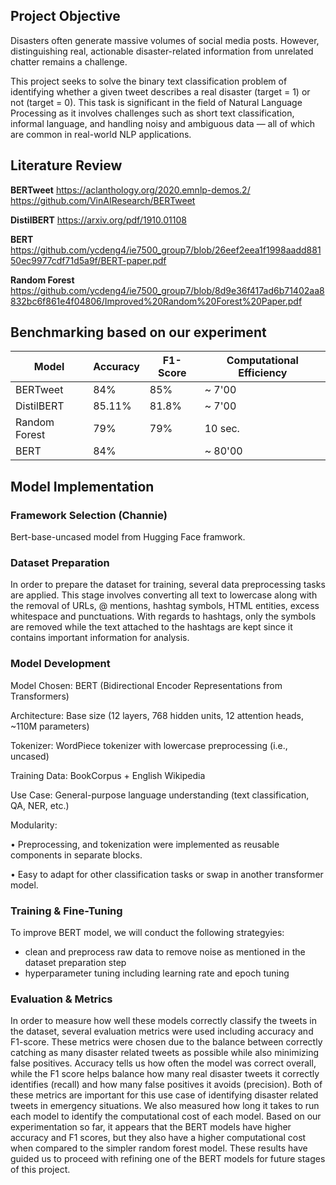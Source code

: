 ## Project Objective
Disasters often generate massive volumes of social media posts. However, distinguishing real, actionable disaster-related information from unrelated chatter remains a challenge.

This project seeks to solve the binary text classification problem of identifying whether a given tweet describes a real disaster (target = 1) or not (target = 0). This task is significant in the field of Natural Language Processing as it involves challenges such as short text classification, informal language, and handling noisy and ambiguous data — all of which are common in real-world NLP applications.


## Literature Review
**BERTweet** 
https://aclanthology.org/2020.emnlp-demos.2/
https://github.com/VinAIResearch/BERTweet

**DistilBERT**
https://arxiv.org/pdf/1910.01108

**BERT**
https://github.com/ycdeng4/ie7500_group7/blob/26eef2eea1f1998aadd88150ec9977cdf71d5a9f/BERT-paper.pdf

**Random Forest**
https://github.com/ycdeng4/ie7500_group7/blob/8d9e36f417ad6b71402aa8832bc6f861e4f04806/Improved%20Random%20Forest%20Paper.pdf

## Benchmarking based on our experiment

| Model | Accuracy | F1-Score | Computational Efficiency |
|---|---|---|---|
| BERTweet | 84% | 85% | ~ 7'00 |
| DistilBERT | 85.11% | 81.8% | ~ 7'00 |
| Random Forest | 79% | 79% | 10 sec. |
|BERT|84%||~ 80'00|
## Model Implementation

### Framework Selection (Channie)
Bert-base-uncased model from Hugging Face framwork. 

### Dataset Preparation
In order to prepare the dataset for training, several data preprocessing tasks are applied. This stage involves converting all text to lowercase along with the removal of URLs, @ mentions, hashtag symbols, HTML entities, excess whitespace and punctuations. With regards to hashtags, only the symbols are removed while the text attached to the hashtags are kept since it contains important information for analysis.

### Model Development

Model Chosen: BERT (Bidirectional Encoder Representations from Transformers)

Architecture: Base size (12 layers, 768 hidden units, 12 attention heads, ~110M parameters)

Tokenizer: WordPiece tokenizer with lowercase preprocessing (i.e., uncased)

Training Data: BookCorpus + English Wikipedia

Use Case: General-purpose language understanding (text classification, QA, NER, etc.)

Modularity:

• Preprocessing, and tokenization were implemented as reusable components in separate blocks.
 
• Easy to adapt for other classification tasks or swap in another transformer model.

### Training & Fine-Tuning

To improve BERT model, we will conduct the following strategyies: 
- clean and preprocess raw data to remove noise as mentioned in the dataset preparation step
- hyperparameter tuning including learning rate and epoch tuning


### Evaluation & Metrics
In order to measure how well these models correctly classify the tweets in the dataset, several evaluation metrics were used including accuracy and F1-score. These metrics were chosen due to the balance between correctly catching as many disaster related tweets as possible while also minimizing false positives. Accuracy tells us how often the model was correct overall, while the F1 score helps balance how many real disaster tweets it correctly identifies (recall) and how many false positives it avoids (precision). Both of these metrics are important for this use case of identifying disaster related tweets in emergency situations. We also measured how long it takes to run each model to identify the computational cost of each model. Based on our experimentation so far, it appears that the BERT models have higher accuracy and F1 scores, but they also have a higher computational cost when compared to the simpler random forest model. These results have guided us to proceed with refining one of the BERT models for future stages of this project.

